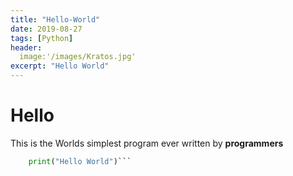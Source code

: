 ```yaml
---
title: "Hello-World"
date: 2019-08-27
tags: [Python]
header:
  image:'/images/Kratos.jpg'
excerpt: "Hello World"
---
```


# Hello
This is the Worlds simplest program ever written by **programmers**
  
```Python
    print("Hello World")```
